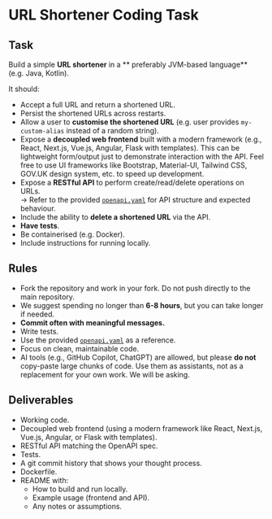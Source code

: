 # URL Shortener Coding Task

## Task

Build a simple **URL shortener** in a ** preferably JVM-based language** (e.g. Java, Kotlin).

It should:

- Accept a full URL and return a shortened URL.
- Persist the shortened URLs across restarts.
- Allow a user to **customise the shortened URL** (e.g. user provides `my-custom-alias` instead of a random string).
- Expose a **decoupled web frontend** built with a modern framework (e.g., React, Next.js, Vue.js, Angular, Flask with templates). This can be lightweight form/output just to demonstrate interaction with the API. Feel free to use UI frameworks like Bootstrap, Material-UI, Tailwind CSS, GOV.UK design system, etc. to speed up development.
- Expose a **RESTful API** to perform create/read/delete operations on URLs.  
  → Refer to the provided [`openapi.yaml`](./openapi.yaml) for API structure and expected behaviour.
- Include the ability to **delete a shortened URL** via the API.
- **Have tests**.
- Be containerised (e.g. Docker).
- Include instructions for running locally.

## Rules

- Fork the repository and work in your fork. Do not push directly to the main repository.
- We suggest spending no longer than **6-8 hours**, but you can take longer if needed.
- **Commit often with meaningful messages.**
- Write tests.
- Use the provided [`openapi.yaml`](./openapi.yaml) as a reference.
- Focus on clean, maintainable code.
- AI tools (e.g., GitHub Copilot, ChatGPT) are allowed, but please **do not** copy-paste large chunks of code. Use them as assistants, not as a replacement for your own work. We will be asking.

## Deliverables

- Working code.
- Decoupled web frontend (using a modern framework like React, Next.js, Vue.js, Angular, or Flask with templates).
- RESTful API matching the OpenAPI spec.
- Tests.
- A git commit history that shows your thought process.
- Dockerfile.
- README with:
  - How to build and run locally.
  - Example usage (frontend and API).
  - Any notes or assumptions.
